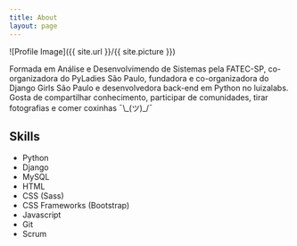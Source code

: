 ```yaml
---
title: About
layout: page
---
```

![Profile Image]({{ site.url }}/{{ site.picture }})

<p>Formada em Análise e Desenvolvimendo de Sistemas pela FATEC-SP, co-organizadora do PyLadies São Paulo, fundadora e co-organizadora do Django Girls São Paulo e desenvolvedora back-end em Python no luizalabs. Gosta de compartilhar conhecimento, participar de comunidades, tirar fotografias e comer coxinhas ¯\_(ツ)_/¯</p>

<h2>Skills</h2>

<ul class="skill-list">
	<li>Python</li>
	<li>Django</li>
	<li>MySQL</li>
	<li>HTML</li>
	<li>CSS (Sass)</li>
	<li>CSS Frameworks (Bootstrap)</li>
	<li>Javascript</li>
	<li>Git</li>
	<li>Scrum</li>
</ul>

<!-- <h2>Projects</h2>

<ul>
	<li><a href="https://github.com/">Lorem Lorem</a></li>
	<li><a href="https://github.com/">Ipsum Dolor</a></li>
	<li><a href="https://github.com/">Dolor Lorem</a></li>
</ul> -->
